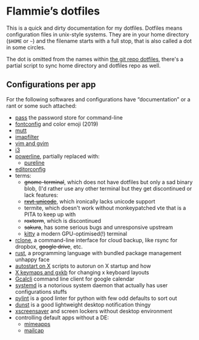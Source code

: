 # Flammie’s dotfiles

This is a quick and dirty documentation for my dotfiles. Dotfiles means
configuration files in unix-style systems. They are in your home directory
(`$HOME` or `~`) and the filename starts with a full stop, that is also called
a dot in some circles.

The dot is omitted from the names within [the git repo
dotfiles](https://github.com/flammie/dotfiles/), there's a partial script to
sync home directory and dotfiles repo as well.

## Configurations per app

For the following softwares and configurations have “documentation” or a rant
or some such attached:

* [pass](pass.html) the password store for command-line
* [fontconfig](fontconfig.html) and color emoji (2019)
* [mutt](mutt.html)
* [imapfilter](imapfilter.html)
* [vim and gvim](vim.html)
* [i3](i3.html)
* [powerline](powerline.html), partially replaced with:
  * [pureline](pureline.html)
* [editorconfig](editorconfig.html)
* terms:
  * ~~gnome-terminal~~, which does not have dotfiles but only a sad binary blob,
  (I'd rather use any other terminal but they get discontinued or lack features:
  * ~~[rxvt-unicode](rxvt-unicode.html)~~, which ironically lacks unicode support
  * termite, which doesn't work without monkeypatched vte that is a PITA to keep
    up with
  * ~~roxterm~~, which is discontinued
  * ~~sakura~~, has some serious bugs and unresponsive upstream
  * [kitty](kitty.html) a modern GPU-optimised(!) terminal
* [rclone](rclone.html), a command-line interface for cloud backup, like
   rsync for dropbox, ~~google drive~~, etc.
* [rust](rust.html), a programming language with bundled package management
  unhappy face
* [autostart on X](x-autostart.html) scripts to autorun on X startup and how
* [X keymaps and gxkb](xkbmap.html) for changing x keyboard layouts
* [Gcalcli](gcalcli.html) command line client for google calendar
* [systemd](systemd.html) is a notorious system daemon that actually has user
  configurations stuffs
* [pylint](pylint.html) is a good linter for python with few odd defaults to
  sort out
* [dunst](dunst.html) is a good lightweight desktop notification thingy
* [xscreensaver](xscreensaver.html) and screen lockers without desktop
  environment
* controlling default apps without a DE:
  * [mimeapps](mimeapps.html)
  * [mailcap](mailcap.html)
